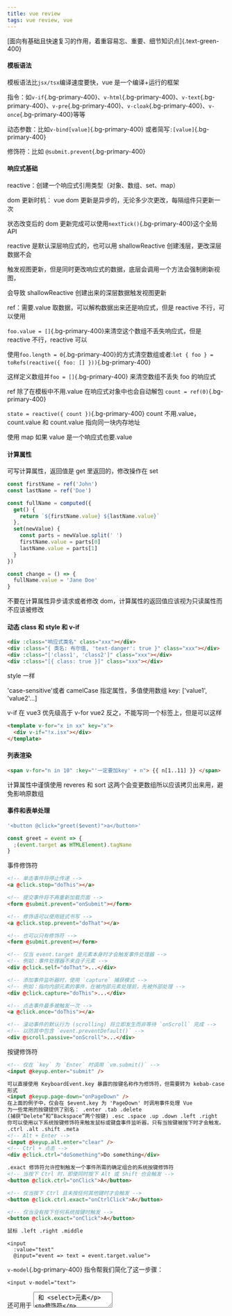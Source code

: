 ```yaml
---
title: vue review
tags: vue review, vue
---
```

[面向有基础且快速复习的作用，着重容易忘、重要、细节知识点]{.text-green-400}

#### 模板语法

模板语法比`jsx/tsx`编译速度要快，vue 是一个编译+运行的框架

指令：如`v-if`{.bg-primary-400}、`v-html`{.bg-primary-400}、`v-text`{.bg-primary-400}、`v-pre`{.bg-primary-400}、`v-cloak`{.bg-primary-400}、`v-once`{.bg-primary-400}等等

动态参数：比如`v-bind[value]`{.bg-primary-400} 或者简写`:[value]`{.bg-primary-400}

修饰符：比如 `@submit.prevent`{.bg-primary-400}

#### 响应式基础

reactive：创建一个响应式引用类型（对象、数组、set、map）

dom 更新时机： vue dom 更新是异步的，无论多少次更改，每隔组件只更新一次

状态改变后的 dom 更新完成可以使用`nextTick()`{.bg-primary-400}这个全局 API

reactive 是默认深层响应式的，也可以用 shallowReactive 创建浅层，更改深层数据不会

触发视图更新，但是同时更改响应式的数据，底层会调用一个方法会强制刷新视图，

会导致 shallowReactive 创建出来的深层数据触发视图更新

ref：需要.value 取数据，可以解构数据出来还是响应式，但是 reactive 不行，可以使用

`foo.value = []`{.bg-primary-400}来清空这个数组不丢失响应式，但是 reactive 不行，reactive 可以

使用`foo.length = 0`{.bg-primary-400}的方式清空数组或者:`let { foo } = toRefs(reactive({ foo: [] }))`{.bg-primary-400}

这样定义数组并`foo = []`{.bg-primary-400} 来清空数组不丢失 foo 的响应式

ref 除了在模板中不用.value 在响应式对象中也会自动解包 `count = ref(0)`{.bg-primary-400}

`state = reactive({ count })`{.bg-primary-400} count 不用.value，count.value 和 count.value 指向同一块内存地址

使用 map 如果 value 是一个响应式也要.value

#### 计算属性

可写计算属性，返回值是 get 里返回的，修改操作在 set

```ts
const firstName = ref('John')
const lastName = ref('Doe')

const fullName = computed({
  get() {
    return `${firstName.value} ${lastName.value}`
  },
  set(newValue) {
    const parts = newValue.split(' ')
    firstName.value = parts[0]
    lastName.value = parts[1]
  }
})

const change = () => {
  fullName.value = 'Jane Doe'
}
```

不要在计算属性异步请求或者修改 dom，计算属性的返回值应该视为只读属性而不应该被修改

#### 动态 class 和 style 和 v-if

```html
<div :class="响应式类名" class="xxx"></div>
<div :class="{ 类名: 布尔值, 'text-danger': true }" class="xxx"></div>
<div :class="['class1', 'class2']" class="xxx"></div>
<div :class="[{ class: true }]" class="xxx"></div>
```

style 一样

'case-sensitive'或者 camelCase 指定属性，多值使用数组 key: ['value1', 'value2'...]

v-if 在 vue3 优先级高于 v-for vue2 反之，不能写同一个标签上，但是可以这样

```html
<template v-for="x in xx" key="x">
  <div v-if="!x.isx"></div>
</template>
```

#### 列表渲染

```html
<span v-for="n in 10" :key="'一定要加key' + n"> {{ n[1..11] }} </span>
```

计算属性中谨慎使用 reveres 和 sort 这两个会变更数组所以应该拷贝出来用，避免影响原数组

#### 事件和表单处理

```ts
'<button @click="greet($event)">a</button>'

const greet = event => {
  ;(event.target as HTMLElement).tagName
}
```

事件修饰符

```html
<!-- 单击事件将停止传递 -->
<a @click.stop="doThis"></a>

<!-- 提交事件将不再重新加载页面 -->
<form @submit.prevent="onSubmit"></form>

<!-- 修饰语可以使用链式书写 -->
<a @click.stop.prevent="doThat"></a>

<!-- 也可以只有修饰符 -->
<form @submit.prevent></form>

<!-- 仅当 event.target 是元素本身时才会触发事件处理器 -->
<!-- 例如：事件处理器不来自子元素 -->
<div @click.self="doThat">...</div>

<!-- 添加事件监听器时，使用 `capture` 捕获模式 -->
<!-- 例如：指向内部元素的事件，在被内部元素处理前，先被外部处理 -->
<div @click.capture="doThis">...</div>

<!-- 点击事件最多被触发一次 -->
<a @click.once="doThis"></a>

<!-- 滚动事件的默认行为 (scrolling) 将立即发生而非等待 `onScroll` 完成 -->
<!-- 以防其中包含 `event.preventDefault()` -->
<div @scroll.passive="onScroll">...</div>
```

按键修饰符

```html
<!-- 仅在 `key` 为 `Enter` 时调用 `vm.submit()` -->
<input @keyup.enter="submit" />

可以直接使用 KeyboardEvent.key 暴露的按键名称作为修饰符，但需要转为 kebab-case
形式
<input @keyup.page-down="onPageDown" />
在上面的例子中，仅会在 $event.key 为 'PageDown' 时调用事件处理 Vue
为一些常用的按键提供了别名： .enter .tab .delete
(捕获“Delete”和“Backspace”两个按键) .esc .space .up .down .left .right
你可以使用以下系统按键修饰符来触发鼠标或键盘事件监听器，只有当按键被按下时才会触发。
.ctrl .alt .shift .meta
<!-- Alt + Enter -->
<input @keyup.alt.enter="clear" />
<!-- Ctrl + 点击 -->
<div @click.ctrl="doSomething">Do something</div>

.exact 修饰符允许控制触发一个事件所需的确定组合的系统按键修饰符
<!-- 当按下 Ctrl 时，即使同时按下 Alt 或 Shift 也会触发 -->
<button @click.ctrl="onClick">A</button>

<!-- 仅当按下 Ctrl 且未按任何其他键时才会触发 -->
<button @click.ctrl.exact="onCtrlClick">A</button>

<!-- 仅当没有按下任何系统按键时触发 -->
<button @click.exact="onClick">A</button>

鼠标 .left .right .middle
```

```
<input
  :value="text"
  @input="event => text = event.target.value">
```

`v-model`{.bg-primary-400} 指令帮我们简化了这一步骤：

```
<input v-model="text">
```

还可用于 <textarea> 和 <select>元素

修饰符

添加 `lazy`{.bg-primary-400} 修饰符来改为在每次 `change`{.bg-primary-400} 事件后更新数据

```
<!-- 在 "change" 事件后同步更新而不是 "input" -->
<input v-model.lazy="msg" />
```

.number .trim 等， vue3 可以有多个 v-model，没有.sync 了，组件上也可以 v-model 用于可复用的组件

生命周期不想说什么就那 12 个 8 个常用加上 2 个 keep-alive 的还有什么错误还有个啥的

#### watch

```ts
const a = ref(0)
watch(a, () => {
    a函数触发响应式时执行的回调
},{})

const x = ref(0)
const y = ref(0)

// 单个 ref
watch(x, (newX) => {
  console.log(`x is ${newX}`)
})

// getter 函数
watch(
  () => x.value + y.value,
  (sum) => {
    console.log(`sum of x + y is: ${sum}`)
  }
)

// 多个来源组成的数组
watch([x, () => y.value], ([newX, newY]) => {
  console.log(`x is ${newX} and y is ${newY}`)
})

const obj = reactive({ count: 0 })

// 这不起作用，因为你向 watch() 传入了一个 number
watch(obj.count, (count) => {
  console.log(`count is: ${count}`)
})

而是用 getter 函数
// 提供一个 getter 函数
watch(
  () => obj.count,
  (count) => {
    console.log(`count is: ${count}`)
  }
)
第三个参数是一个object可以{ deep: true }或者一个什么i还是什么开头的可以让watch一上来
就执行一遍
```

watchEffect

是懒执行的，依赖的的值触发响应式才会执行回调跟 computed 差不多。

watchEffect 一上来就会执行一遍回调`watchEffect`{.bg-primary-400} 仅会在其**同步**执行期间，才追踪依赖。

在使用异步回调时，只有在第一个 `await`{.bg-primary-400} 正常工作前访问到的 property 才会被追踪。

如果想在侦听器回调中能访问被 Vue 更新**之后**的 DOM，你需要指明 `flush: 'post'`{.bg-primary-400} 选项

```ts
watch(source, callback, {
  flush: 'post'
})

watchEffect(callback, {
  flush: 'post'
})
```

后置刷新的 `watchEffect()`{.bg-primary-400} 有个更方便的别名 `watchPostEffect()`{.bg-primary-400}：

```ts
import { watchPostEffect } from 'vue'

watchPostEffect(() => {
  /* 在 Vue 更新后执行 */
})
```

```ts
const unwatch = watchEffect(() => {})

// ...当该侦听器不再需要时
unwatch()
```

```ts
// 需要异步请求得到的数据
const data = ref(null)

watchEffect(() => {
  if (data.value) {
    // 数据加载后执行某些操作...
  }
})
```

#### 模板 ref（获取 dom）

```ts
// 声明一个 ref 来存放该元素的引用
// 必须和模板 ref 同名
const input = ref(null)
因为dom更新是异步的所以要在dom更新完成再操作dom
onMounted(() => {
  input.value.focus()
})
```

当 `ref` 在 `v-for`{.bg-primary-400} 中使用时，相应的 ref 中包含的值是一个数组，它将在元素被挂载后填充

ref 数组**不能**保证与源数组相同的顺序

除了使用字符串值作名字，`ref`{.bg-primary-400} attribute 还可以绑定为一个函数，会在每次组件更新时都被调用

函数接受该元素引用作为第一个参数：

```
<input :ref="(el) => { /* 将 el 分配给 property 或 ref */ }">
```

如果你正在使用一个动态的 `:ref`{.bg-primary-400} 绑定，我们也可以传一个函数。

当元素卸载时，这个 `el`{.bg-primary-400} 参数会是 `null`{.bg-primary-400}。你当然也可以使用一个方法而不是内联函数

`ref`{.bg-primary-400} 也可以被用在一个子组件上。此时 ref 中引用的是组件实例

#### 组件

父子传值就不用多说了

动态组件

```
<!-- currentTab 改变时组件也改变 -->
<component :is="tabs[currentTab]"></component>
```

可以通过 keep-alive 强制不活跃的组件仍然保持“存活”的状态 ，路由页面也可以 keep-alive 缓存

```
<table>
  <blog-post-row></blog-post-row>
</table>
```

自定义的组件将作为无效的内容被忽略，因而在最终呈现的输出中造成错误。

我们可以使用特殊的作为一种解决方案：

```
<table>
  <tr is="vue:blog-post-row"></tr>
</table>
```

当使用在原生 HTML 元素上时，`is`{.bg-primary-400} 的值必须加上前缀 `vue:`{.bg-primary-400} 才可以被解析为一个 Vue 组件。

这一点是必要的，为了避免和原生的 自定义内置元素 相混淆

大小写区分、闭合标签就不想多说了
